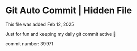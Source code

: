 # Git Auto Commit | Hidden File

This file was added Feb 12, 2025

Just for fun and keeping my daily git commit active 🤪

commit number: 39971
